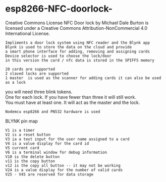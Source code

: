 # esp8266-NFC-doorlock-

Creative Commons License
   NFC Door lock
   by Michael Dale Burton
   is licensed under a Creative Commons Attribution-NonCommercial
   4.0 International License.

    Impliments a door lock system using NFC reader and the Blynk app
    Blynk is used to store the data on the cloud and provide
    a smart phone interface for adding, removing and assigning cards
    Device selector is used to choose the lock/door
    in this version the card / nfc data is stored in the SPIFFS memory

    20 cards are supported
    2 slaved locks are supported
    1 master  is used as the scanner for adding cards it can also be used as a lock

you will need three blink tokens.  
One for each lock.  If you have fewer than three it will still work.  
You must have at least one.  It will act as the master and the lock.

    Nodemcu esp8266 and PN532 hardware is used

BLYNK pin map

    V1 is a timer
    V2 is a reset button
    V3 ia a text input for the user name assigned to a card
    V4 is a value display for the card id
    V5 current card 
    V6 is a terminal window for debug information
    V10 is the delete button
    v11 is the copy button
    v12 is the copy all button -- it may not be working
    V24 is a value display for the number of valid cards
    V25 - V45 are reserved for data storage
